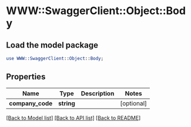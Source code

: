 # WWW::SwaggerClient::Object::Body

## Load the model package
```perl
use WWW::SwaggerClient::Object::Body;
```

## Properties
Name | Type | Description | Notes
------------ | ------------- | ------------- | -------------
**company_code** | **string** |  | [optional] 

[[Back to Model list]](../README.md#documentation-for-models) [[Back to API list]](../README.md#documentation-for-api-endpoints) [[Back to README]](../README.md)


